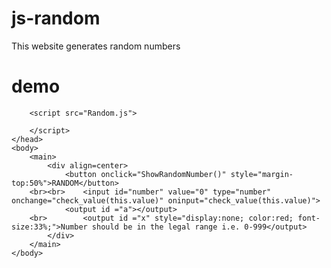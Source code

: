 # js-random
This website generates random numbers

# demo
<html>
	<head>
		<meta charset="UTF-8">
		<meta name="viewport" content="width=device-width,initial-scale=1.p">
  		
		<script src="Random.js">
  	
  		</script>
	</head>
	<body>
		<main>
			<div align=center>
				<button onclick="ShowRandomNumber()" style="margin-top:50%">RANDOM</button>
		<br><br>	<input id="number" value="0" type="number" onchange="check_value(this.value)" oninput="check_value(this.value)">
				<output id ="a"></output>
		<br>		<output id ="x" style="display:none; color:red; font-size:33%;">Number should be in the legal range i.e. 0-999</output>
			</div>
		</main>
	</body>
</html>
